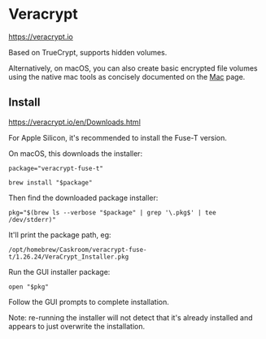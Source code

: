 # Veracrypt

<https://veracrypt.io>

Based on TrueCrypt, supports hidden volumes.

Alternatively, on macOS, you can also create basic encrypted file volumes using the native mac tools
as concisely documented on the [Mac](mac.md#create-an-encrypted-file-volume) page.

## Install

<https://veracrypt.io/en/Downloads.html>

For Apple Silicon, it's recommended to install the Fuse-T version.

On macOS, this downloads the installer:

```shell
package="veracrypt-fuse-t"
```

```shell
brew install "$package"
```

Then find the downloaded package installer:

```shell
pkg="$(brew ls --verbose "$package" | grep '\.pkg$' | tee /dev/stderr)"
```
It'll print the package path, eg:

```shell
/opt/homebrew/Caskroom/veracrypt-fuse-t/1.26.24/VeraCrypt_Installer.pkg
```

Run the GUI installer package:

```shell
open "$pkg"
```

Follow the GUI prompts to complete installation.

Note: re-running the installer will not detect that it's already installed and appears to just overwrite the installation.
